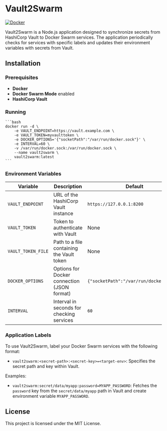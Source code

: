 # Vault2Swarm
[![Docker](https://img.shields.io/docker/pulls/theevolk/vault2swarm)](https://hub.docker.com/r/theevolk/vault2swarm)

Vault2Swarm is a Node.js application designed to synchronize secrets from HashiCorp Vault to Docker Swarm services. The application periodically checks for services with specific labels and updates their environment variables with secrets from Vault.

## Installation

### Prerequisites
- **Docker**
- **Docker Swarm Mode** enabled
- **HashiCorp Vault**

### Running
    ```bash
    docker run -d \
        -e VAULT_ENDPOINT=https://vault.example.com \
        -e VAULT_TOKEN=myvaulttoken \
        -e DOCKER_OPTIONS='{"socketPath":"/var/run/docker.sock"}' \
        -e INTERVAL=60 \
        -v /var/run/docker.sock:/var/run/docker.sock \
        --name vault2swarm \
        vault2swarm:latest
    ```

### Environment Variables

| Variable           | Description                                      | Default                        |
|--------------------|--------------------------------------------------|--------------------------------|
| `VAULT_ENDPOINT`   | URL of the HashiCorp Vault instance              | `https://127.0.0.1:8200`       |
| `VAULT_TOKEN`      | Token to authenticate with Vault                 | None                           |
| `VAULT_TOKEN_FILE` | Path to a file containing the Vault token        | None                           |
| `DOCKER_OPTIONS`   | Options for Docker connection (JSON format)      | `{"socketPath":"/var/run/docker.sock"}` |
| `INTERVAL`         | Interval in seconds for checking services        | `60`                           |

### Application Labels

To use Vault2Swarm, label your Docker Swarm services with the following format:

- `vault2swarm:<secret-path>:<secret-key>=<target-env>`: Specifies the secret path and key within Vault.
  
Examples:

- `vault2swarm:secret/data/myapp:password=MYAPP_PASSWORD`: Fetches the `password` key from the `secret/data/myapp` path in Vault and create environment variable `MYAPP_PASSWORD`.

## License

This project is licensed under the MIT License.
